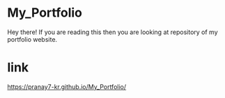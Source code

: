 # My_Portfolio
Hey there! If you are reading this then you are looking at repository of my portfolio website.
# link
https://pranay7-kr.github.io/My_Portfolio/
